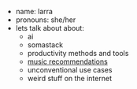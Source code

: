 - name: larra
- pronouns: she/her
- lets talk about about:
  - ai
  - somastack 
  - productivity methods and tools 
  - [music recommendations](https://open.spotify.com/playlist/0t5Rj2psjqDFkqvcLgvxy9?si=6351dd02e3974a19)
  - unconventional use cases
  - weird stuff on the internet

 

